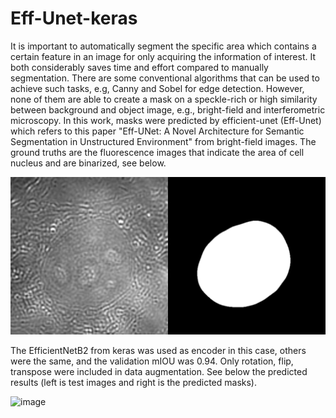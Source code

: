 # Eff-Unet-keras

It is important to automatically segment the specific area which contains a certain feature in an image for only acquiring the information of interest. It both considerably saves time and effort compared to manually segmentation. There are some conventional algorithms that can be used to achieve such tasks, e.g, Canny and Sobel for edge detection. However, none of them are able to create a mask on a speckle-rich or high similarity between background and object image, e.g., bright-field and interferometric microscopy.
In this work, masks were predicted by efficient-unet (Eff-Unet) which refers to this paper "Eff-UNet: A Novel Architecture for Semantic Segmentation in Unstructured Environment" from bright-field images. The ground truths are the fluorescence images that indicate the area of cell nucleus and are binarized, see below.

![image](https://github.com/tehsinchen/Eff-Unet-keras/blob/main/input_data/input_data.png)

The EfficientNetB2 from keras was used as encoder in this case, others were the same, and the validation mIOU was 0.94.  Only rotation, flip, transpose were included in data augmentation. See below the predicted results (left is test images and right is the predicted masks).

![image](https://github.com/tehsinchen/Eff-Unet-keras/blob/main/results/cell_mask.gif)
